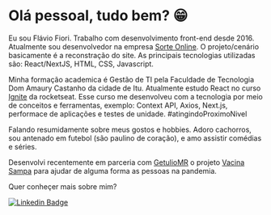 # Olá pessoal, tudo bem? 😁

Eu sou Flávio Fiori. Trabalho com desenvolvimento front-end desde 2016. Atualmente sou desenvolvedor na empresa [Sorte Online](https://www.sorteonline.com.br/quem-somos). O projeto/cenário basicamente é a reconstração do site. As principais tecnologias utilizadas são: React/NextJS, HTML, CSS, Javascript.

Minha formação academica é Gestão de TI pela Faculdade de Tecnologia Dom Amaury Castanho da cidade de Itu. Atualmente estudo React no curso [Ignite](https://rocketseat.com.br/ignite) da rocketseat. Esse curso me desenvolveu com a tecnologia por meio de conceitos e ferramentas, exemplo: Context API, Axios, Next.js, performace de aplicações e testes de unidade. #atingindoProximoNivel

Falando resumidamente sobre meus gostos e hobbies. Adoro cachorros, sou antenado em futebol (são paulino de coração), e amo assistir comédias e séries.

Desenvolvi recentemente em parceria com [GetulioMR](https://github.com/GetulioMR) o projeto [Vacina Sampa](https://vacinasampa.com) para ajudar de alguma forma as pessoas na pandemia.

Quer conheçer mais sobre mim?

[![Linkedin Badge](https://img.shields.io/badge/-LinkedIn-blue?style=flat-square&logo=Linkedin&logoColor=white&link=https://www.linkedin.com/in/flavio-fiori)](https://www.linkedin.com/in/flavio-fiori)
